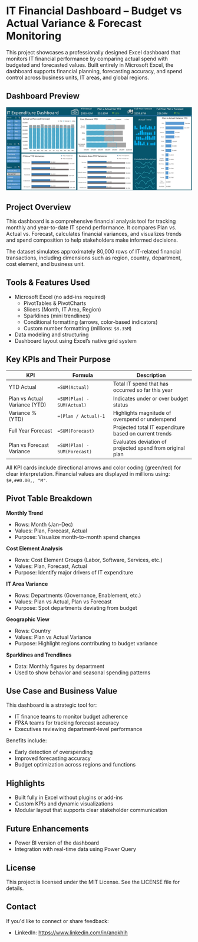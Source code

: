 # IT Financial Dashboard – Budget vs Actual Variance & Forecast Monitoring

This project showcases a professionally designed Excel dashboard that monitors IT financial performance by comparing actual spend with budgeted and forecasted values. Built entirely in Microsoft Excel, the dashboard supports financial planning, forecasting accuracy, and spend control across business units, IT areas, and global regions.

## Dashboard Preview

![IT Financial Dashboard Screenshot](Excel-Dashboard-Image.jpg)

## Project Overview

This dashboard is a comprehensive financial analysis tool for tracking monthly and year-to-date IT spend performance. It compares Plan vs. Actual vs. Forecast, calculates financial variances, and visualizes trends and spend composition to help stakeholders make informed decisions.

The dataset simulates approximately 80,000 rows of IT-related financial transactions, including dimensions such as region, country, department, cost element, and business unit.

## Tools & Features Used

- Microsoft Excel (no add-ins required)
  - PivotTables & PivotCharts
  - Slicers (Month, IT Area, Region)
  - Sparklines (mini trendlines)
  - Conditional formatting (arrows, color-based indicators)
  - Custom number formatting (millions: `$8.35M`)
- Data modeling and structuring
- Dashboard layout using Excel’s native grid system

## Key KPIs and Their Purpose

| KPI | Formula | Description |
|-----|---------|-------------|
| YTD Actual | `=SUM(Actual)` | Total IT spend that has occurred so far this year |
| Plan vs Actual Variance (YTD) | `=SUM(Plan) - SUM(Actual)` | Indicates under or over budget status |
| Variance % (YTD) | `=(Plan / Actual)-1 ` | Highlights magnitude of overspend or underspend |
| Full Year Forecast | `=SUM(Forecast)` | Projected total IT expenditure based on current trends |
| Plan vs Forecast Variance | `=SUM(Plan) - SUM(Forecast)` | Evaluates deviation of projected spend from original plan |

All KPI cards include directional arrows and color coding (green/red) for clear interpretation. Financial values are displayed in millions using: `$#,##0.00,, "M"`.

## Pivot Table Breakdown

**Monthly Trend**
- Rows: Month (Jan–Dec)
- Values: Plan, Forecast, Actual
- Purpose: Visualize month-to-month spend changes

**Cost Element Analysis**
- Rows: Cost Element Groups (Labor, Software, Services, etc.)
- Values: Plan, Forecast, Actual
- Purpose: Identify major drivers of IT expenditure

**IT Area Variance**
- Rows: Departments (Governance, Enablement, etc.)
- Values: Plan vs Actual, Plan vs Forecast
- Purpose: Spot departments deviating from budget

**Geographic View**
- Rows: Country
- Values: Plan vs Actual Variance
- Purpose: Highlight regions contributing to budget variance

**Sparklines and Trendlines**
- Data: Monthly figures by department
- Used to show behavior and seasonal spending patterns

## Use Case and Business Value

This dashboard is a strategic tool for:
- IT finance teams to monitor budget adherence
- FP&A teams for tracking forecast accuracy
- Executives reviewing department-level performance

Benefits include:
- Early detection of overspending
- Improved forecasting accuracy
- Budget optimization across regions and functions

## Highlights

- Built fully in Excel without plugins or add-ins
- Custom KPIs and dynamic visualizations
- Modular layout that supports clear stakeholder communication

## Future Enhancements

- Power BI version of the dashboard
- Integration with real-time data using Power Query

## License

This project is licensed under the MIT License. See the LICENSE file for details.

## Contact

If you'd like to connect or share feedback:

- LinkedIn: https://www.linkedin.com/in/anokhih
